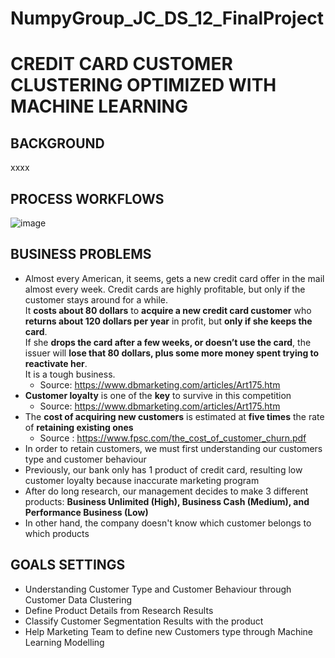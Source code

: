 # NumpyGroup_JC_DS_12_FinalProject

# CREDIT CARD CUSTOMER CLUSTERING OPTIMIZED WITH MACHINE LEARNING

## BACKGROUND
xxxx

## PROCESS WORKFLOWS

![image](https://user-images.githubusercontent.com/78836373/120300137-d9b18d00-c2f5-11eb-9f5c-56fe6224274f.png)

## BUSINESS PROBLEMS
- Almost every American, it seems, gets a new credit card offer in the mail almost every week. Credit cards are highly profitable, but only if the customer stays around for a while.\
It **costs about 80 dollars** to **acquire a new credit card customer** who **returns about 120 dollars per year** in profit, but **only if she keeps the card**.\
If she **drops the card after a few weeks, or doesn’t use the card**, the issuer will **lose that 80 dollars, plus some more money spent trying to reactivate her**.\
It is a tough business.
    - Source: https://www.dbmarketing.com/articles/Art175.htm
- **Customer loyalty** is one of the **key** to survive in this competition
    - Source: https://www.dbmarketing.com/articles/Art175.htm
- The **cost of acquiring new customers** is estimated at **five times** the rate of **retaining existing ones**
    - Source : https://www.fpsc.com/the_cost_of_customer_churn.pdf
- In order to retain customers, we must first understanding our customers type and customer behaviour
- Previously, our bank only has 1 product of credit card, resulting low customer loyalty because inaccurate marketing program
- After do long research, our management decides to make 3 different products: **Business Unlimited (High), Business Cash (Medium), and Performance Business (Low)**
- In other hand, the company doesn't know which customer belongs to which products

## GOALS SETTINGS
- Understanding Customer Type and Customer Behaviour through Customer Data Clustering
- Define Product Details from Research Results
- Classify Customer Segmentation Results with the product 
- Help Marketing Team to define new Customers type through Machine Learning Modelling 


